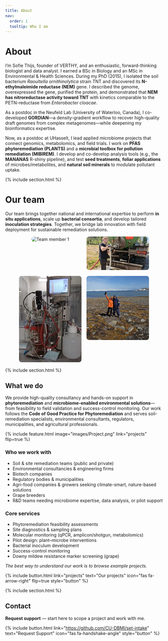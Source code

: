 ```yaml
---
title: About
nav:
  order: 1
  tooltip: Who I am
---
```


# About

I’m Sofie Thijs, founder of VERTHY, and an enthusiastic, forward-thinking biologist and data analyst. I earned a BSc in Biology and an MSc in Environmental & Health Sciences. During my PhD (2015), I isolated the soil bacterium *Raoultella ornithinolytica* strain TNT and discovered its **N-ethylmaleimide reductase (NEM)** gene. I described the genome, overexpressed the gene, purified the protein, and demonstrated that **NEM has nitroreductase activity toward TNT** with kinetics comparable to the PETN-reductase from *Enterobacter cloacae*.

As a postdoc in the Neufeld Lab (University of Waterloo, Canada), I co-developed **GORDIAN**—a density-gradient workflow to recover high-quality draft genomes from complex metagenomes—while deepening my bioinformatics expertise.

Now, as a postdoc at UHasselt, I lead applied microbiome projects that connect genomics, metabolomics, and field trials. I work on **PFAS phytoremediation (PLANTS)** and a **microbial toolbox for pollution remediation (MIBIREM)**. I develop and co-develop analysis tools (e.g., the **MANANAS** R-shiny pipeline), and test **seed treatments**, **foliar applications** of microbes/metabolites, and **natural soil minerals** to modulate pollutant uptake.

{% include section.html %}


# Our team
Our team brings together national and international expertise to perform **in situ applications**, scale up **bacterial consortia**, and develop tailored **inoculation strategies**.  Together, we bridge lab innovation with field deployment for sustainable remediation solutions.  

<div style="display: flex; justify-content: center; gap: 1rem; flex-wrap: wrap;">

  <div style="flex: 1 1 200px; max-width: 200px; text-align: center;">
    <img src="images/20220808_105058-zoomed.jpg" alt="Team member 1" style="width:100%; height:auto; border-radius:8px;">
  </div>

  <div style="flex: 1 1 200px; max-width: 200px; text-align: center;">
    <img src="images/ewout.png" alt="Team member 2" style="width:100%; height:auto; border-radius:8px;">
  </div>

  <div style="flex: 1 1 200px; max-width: 200px; text-align: center;">
    <img src="images/reactor.png" alt="Team member 3" style="width:100%; height:auto; border-radius:8px;">
  </div>

  <div style="flex: 1 1 200px; max-width: 200px; text-align: center;">
    <img src="images/antarctic.jpg" alt="Team member 4" style="width:100%; height:auto; border-radius:8px;">
  </div>

</div>

{% include section.html %}

## What we do

We provide high-quality consultancy and hands-on support in **phytoremediation** and **microbiome-enabled environmental solutions**—from feasibility to field validation and success-control monitoring. Our work follows the **Code of Good Practice for Phytoremediation** and serves soil-remediation specialists, environmental consultants, regulators, municipalities, and agricultural professionals.

{% 
  include feature.html
  image="images/Project.png"
  link="projects"
  flip=true
%}


### Who we work with
- Soil & site remediation teams (public and private)  
- Environmental consultancies & engineering firms  
- Biotech companies  
- Regulatory bodies & municipalities  
- Agri-food companies & growers seeking climate-smart, nature-based solutions  
- Grape breeders  
- R&D teams needing microbiome expertise, data analysis, or pilot support

### Core services
- Phytoremediation feasibility assessments  
- Site diagnostics & sampling plans  
- Molecular monitoring (qPCR, amplicon/shotgun, metabolomics)  
- Pilot design: plant–microbe interventions  
- Bacterial inoculum development  
- Success-control monitoring  
- Downy mildew resistance marker screening (grape)

*The best way to understand our work is to browse example projects.*

{% include button.html link="projects" text="Our projects" icon="fas fa-arrow-right" flip=true style="button" %}

{% include section.html %}

## Contact

**Request support** — start here to scope a project and work with me.

{% include button.html link="https://github.com/CU-DBMI/set-intake" text="Request Support" icon="fas fa-handshake-angle" style="button" %}

